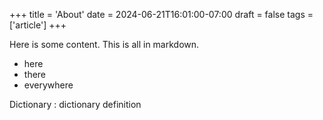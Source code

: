 +++
title = 'About'
date = 2024-06-21T16:01:00-07:00
draft = false
tags = ['article']
+++

Here is some content. This is all in markdown.

- here
- there
- everywhere

Dictionary
: dictionary definition